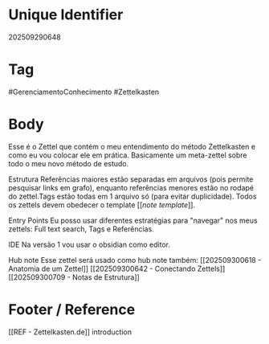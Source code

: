 # Unique Identifier
202509290648

# Tag
#GerenciamentoConhecimento #Zettelkasten 

# Body
Esse é o Zettel que contém o meu entendimento do método Zettelkasten e como eu vou colocar ele em prática. Basicamente um meta-zettel sobre todo o meu novo método de estudo.

Estrutura
Referências maiores estão separadas em arquivos (pois permite pesquisar links em grafo), enquanto referências menores estão no rodapé do zettel.Tags estão todas em 1 arquivo só (para evitar duplicidade). Todos os zettels devem obedecer o template [[_note template_]].

Entry Points
Eu posso usar diferentes estratégias para "navegar" nos meus zettels: Full text search, Tags e Referências.

IDE
Na versão 1 vou usar o obsidian como editor. 

Hub note
Esse zettel será usado como hub note também:
[[202509300618 - Anatomia de um Zettel]]
[[202509300642 - Conectando Zettels]]
[[202509300709 - Notas de Estrutura]]

# Footer / Reference
[[REF - Zettelkasten.de]] introduction
